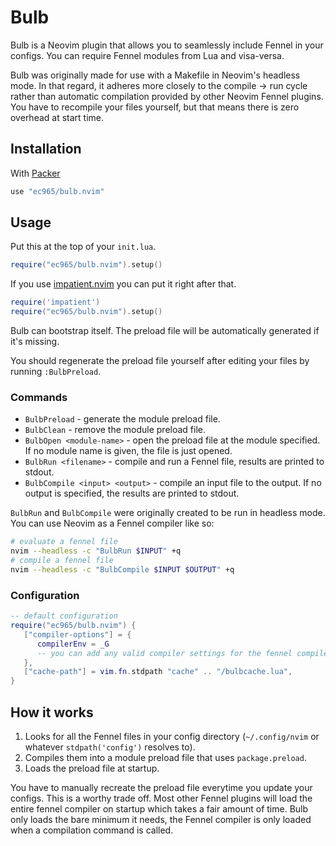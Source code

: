 # Bulb

Bulb is a Neovim plugin that allows you to seamlessly include Fennel in your configs.
You can require Fennel modules from Lua and visa-versa.

Bulb was originally made for use with a Makefile in Neovim's headless mode.
In that regard, it adheres more closely to the compile -> run cycle rather
than automatic compilation provided by other Neovim Fennel plugins.
You have to recompile your files yourself, but that means there is zero
overhead at start time.

## Installation

With [Packer](https://github.com/wbthomason/packer.nvim)

```lua
use "ec965/bulb.nvim"
```

## Usage

Put this at the top of your `init.lua`.

```lua
require("ec965/bulb.nvim").setup()
```

If you use [impatient.nvim](https://github.com/lewis6991/impatient.nvim)
you can put it right after that.

```lua
require('impatient')
require("ec965/bulb.nvim").setup()
```

Bulb can bootstrap itself.
The preload file will be automatically generated if it's missing.

You should regenerate the preload file yourself after editing your files
by running `:BulbPreload`.

### Commands

- `BulbPreload` - generate the module preload file.
- `BulbClean` - remove the module preload file.
- `BulbOpen <module-name>` - open the preload file at the module specified. If no module name is given, the file is just opened.
- `BulbRun <filename>` - compile and run a Fennel file, results are printed to stdout.
- `BulbCompile <input> <output>` - compile an input file to the output. If no output is specified, the results are printed to stdout.

`BulbRun` and `BulbCompile` were originally created to be run in headless mode.
You can use Neovim as a Fennel compiler like so:

```bash
# evaluate a fennel file
nvim --headless -c "BulbRun $INPUT" +q
# compile a fennel file
nvim --headless -c "BulbCompile $INPUT $OUTPUT" +q
```

### Configuration

```lua
-- default configuration
require("ec965/bulb.nvim") {
   ["compiler-options"] = { 
      compilerEnv = _G
      -- you can add any valid compiler settings for the fennel compiler
   },
   ["cache-path"] = vim.fn.stdpath "cache" .. "/bulbcache.lua",
}
```

## How it works

1. Looks for all the Fennel files in your config directory (`~/.config/nvim` or whatever `stdpath('config')` resolves to).
2. Compiles them into a module preload file that uses `package.preload`.
3. Loads the preload file at startup.

You have to manually recreate the preload file everytime you update your configs.
This is a worthy trade off.
Most other Fennel plugins will load the entire fennel compiler on startup
which takes a fair amount of time.
Bulb only loads the bare minimum it needs, the Fennel compiler is only loaded
when a compilation command is called.
